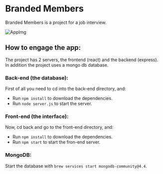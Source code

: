 # Branded Members
Branded Members is a project for a job interview.

![AppImg]('./img/BrandedMembers.png')

## How to engage the app:
The project has 2 servers, the frontend (react) and the backend (express).
In addition the project uses a mongo db database.

### Back-end (the database):
First of all you need to cd into the back-end directory, and:
 - Run `npm install` to download the dependencies.
 - Run `node server.js` to start the server.

### Front-end (the interface):
Now, cd back and go to the front-end directory, and:
 - Run `npm install` to download the dependencies.
 - Run `npm start` to start the fron-end server.

### MongoDB:
Start the database with `brew services start mongodb-community@4.4`.
